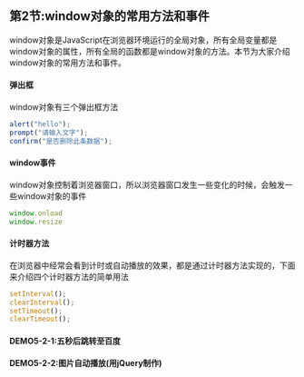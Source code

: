 ## 第2节:window对象的常用方法和事件
window对象是JavaScript在浏览器环境运行的全局对象，所有全局变量都是window对象的属性，所有全局的函数都是window对象的方法。本节为大家介绍window对象的常用方法和事件。

#### 弹出框
window对象有三个弹出框方法
``` js
alert("hello");
prompt("请输入文字");
confirm("是否删除此条数据");
```

#### window事件
window对象控制着浏览器窗口，所以浏览器窗口发生一些变化的时候，会触发一些window对象的事件
``` js
window.onload
window.resize
```

#### 计时器方法
在浏览器中经常会看到计时或自动播放的效果，都是通过计时器方法实现的，下面来介绍四个计时器方法的简单用法
``` js
setInterval();
clearInterval();
setTimeout();
clearTimeout();
```

#### DEMO5-2-1:五秒后跳转至百度

#### DEMO5-2-2:图片自动播放(用jQuery制作)

